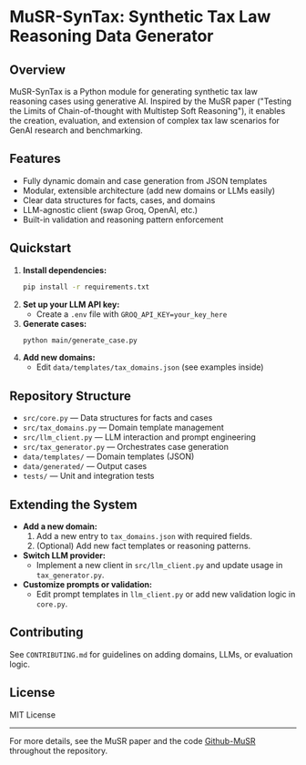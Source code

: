 # MuSR-SynTax: Synthetic Tax Law Reasoning Data Generator

## Overview
MuSR-SynTax is a Python module for generating synthetic tax law reasoning cases using generative AI. Inspired by the MuSR paper ("Testing the Limits of Chain-of-thought with Multistep Soft Reasoning"), it enables the creation, evaluation, and extension of complex tax law scenarios for GenAI research and benchmarking.

## Features
- Fully dynamic domain and case generation from JSON templates
- Modular, extensible architecture (add new domains or LLMs easily)
- Clear data structures for facts, cases, and domains
- LLM-agnostic client (swap Groq, OpenAI, etc.)
- Built-in validation and reasoning pattern enforcement

## Quickstart
1. **Install dependencies:**
   ```bash
   pip install -r requirements.txt
   ```
2. **Set up your LLM API key:**
   - Create a `.env` file with `GROQ_API_KEY=your_key_here`
3. **Generate cases:**
   ```bash
   python main/generate_case.py
   ```
4. **Add new domains:**
   - Edit `data/templates/tax_domains.json` (see examples inside)

## Repository Structure
- `src/core.py`           — Data structures for facts and cases
- `src/tax_domains.py`    — Domain template management
- `src/llm_client.py`     — LLM interaction and prompt engineering
- `src/tax_generator.py`  — Orchestrates case generation
- `data/templates/`       — Domain templates (JSON)
- `data/generated/`       — Output cases
- `tests/`                — Unit and integration tests

## Extending the System
- **Add a new domain:**
  1. Add a new entry to `tax_domains.json` with required fields.
  2. (Optional) Add new fact templates or reasoning patterns.
- **Switch LLM provider:**
  - Implement a new client in `src/llm_client.py` and update usage in `tax_generator.py`.
- **Customize prompts or validation:**
  - Edit prompt templates in `llm_client.py` or add new validation logic in `core.py`.

## Contributing
See `CONTRIBUTING.md` for guidelines on adding domains, LLMs, or evaluation logic.

## License
MIT License

---
For more details, see the MuSR paper and the code [Github-MuSR](https://github.com/Zayne-sprague/MuSR.git) throughout the repository.
